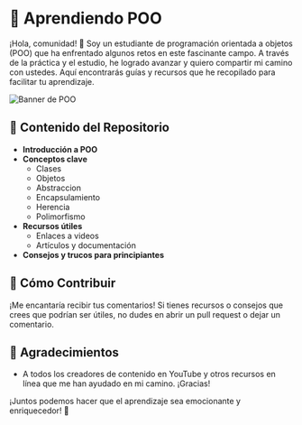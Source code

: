 # 🎨 Aprendiendo POO

¡Hola, comunidad! 👋 Soy un estudiante de programación orientada a objetos (POO) que ha enfrentado algunos retos en este fascinante campo. A través de la práctica y el estudio, he logrado avanzar y quiero compartir mi camino con ustedes. Aquí encontrarás guías y recursos que he recopilado para facilitar tu aprendizaje.

![Banner de POO](https://i.pinimg.com/originals/41/b1/a1/41b1a16ab3bd153ce447371272860c5b.gif)  <!-- Cambia esta URL por la de tu imagen -->

## 🌟 Contenido del Repositorio
- **Introducción a POO**
- **Conceptos clave** 
  - Clases
  - Objetos
  - Abstraccion
  - Encapsulamiento
  - Herencia
  - Polimorfismo
- **Recursos útiles**
  - Enlaces a videos
  - Artículos y documentación
- **Consejos y trucos para principiantes**

## 🤝 Cómo Contribuir
¡Me encantaría recibir tus comentarios! Si tienes recursos o consejos que crees que podrían ser útiles, no dudes en abrir un pull request o dejar un comentario.

## 🙏 Agradecimientos
- A todos los creadores de contenido en YouTube y otros recursos en línea que me han ayudado en mi camino. ¡Gracias!

¡Juntos podemos hacer que el aprendizaje sea emocionante y enriquecedor! 🎉
